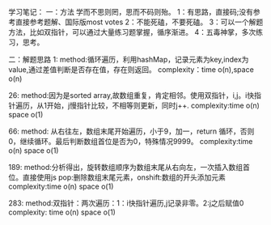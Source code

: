 学习笔记：
一：方法
学而不思则罔，思而不码则殆。
1：有思路，直接码;没有参考直接参考题解、国际版most votes
2：不能死磕，不要死磕。
3：可以一个解题方法，比如双指针，可以通过大量练习题掌握，循序渐进。
4：五毒神掌，多次练习，思考。

二：解题思路
 1:<two-sum>
 method:循环遍历，利用hashMap，记录元素为key,index为value,通过差值判断是否存在值，存在则返回。
 complexity：time o(n),space o(n)
 
 26:<remove-duplicates-from-sorted-array>
 method:因为是sorted array,故数组重复，肯定相邻。使用双指针，i,j。i快指针遍历，从1开始，j慢指针比较，不相等则更新，同时j++.
 complexity:time o(n) space o(1)
 
 66:<plus-one> 
 method: 从右往左，数组末尾开始遍历，小于9，加一，return 循环，否则0，继续循环。最后判断数组首位是否为0，特殊情况9999。
 complexity:time o(n) space o(1)
 
 189:<rotate-array>
 method:分析得出，旋转数组顺序为数组末尾从右向左，一次插入数组首位。直接使用js pop:删除数组末尾元素，onshift:数组的开头添加元素
 complexity:time o(n) space o(1)
 
 283:<move-zeroes> 
 method:双指针：两次遍历：1：i快指针遍历,j记录非零。2:j之后赋值0
 complexity: time o(n) space o(1)
 